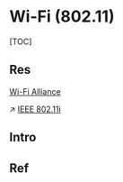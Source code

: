 # Wi-Fi (802.11)

[TOC]



## Res
[Wi-Fi Alliance](https://en.wikipedia.org/wiki/Wi-Fi_Alliance)

↗ [IEEE 802.11i](../../../../../../../../CyberSecurity/Network%20Security/🏇%20Network%20Security%20Basics%20&%20Protocols/🔌%20Physical%20(Link)%20Layer%20Security/IEEE%20802.1x/IEEE%20802.11i/IEEE%20802.11i.md)



## Intro



## Ref

